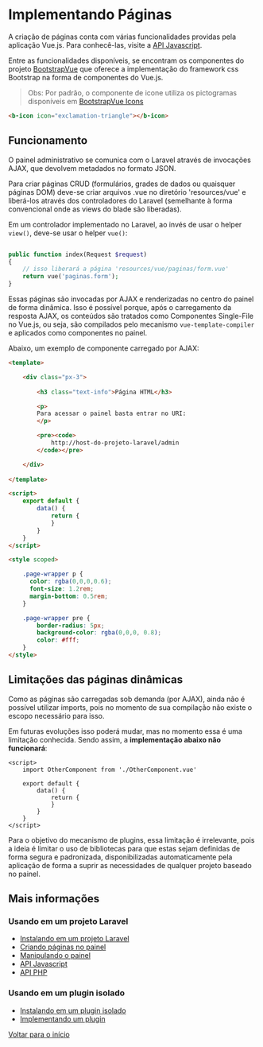 # Implementando Páginas

A criação de páginas conta com várias funcionalidades providas pela aplicação Vue.js. 
Para conhecê-las, visite a [API Javascript](api-js.md).

Entre as funcionalidades disponíveis, se encontram os componentes do projeto [BootstrapVue](https://bootstrap-vue.org) 
que oferece a implementação do framework css Bootstrap na forma de componentes do Vue.js.

> Obs: Por padrão, o componente de icone utiliza os pictogramas disponíveis em [BootstrapVue Icons](https://bootstrap-vue.org/docs/icons)

```html
<b-icon icon="exclamation-triangle"></b-icon>
```

## Funcionamento

O painel administrativo se comunica com o Laravel através de invocações AJAX, que devolvem metadados no formato JSON. 

Para criar páginas CRUD (formulários, grades de dados ou quaisquer páginas DOM) deve-se criar arquivos .vue no diretório 'resources/vue' e liberá-los através dos controladores do Laravel (semelhante à forma convencional onde as views do blade são liberadas).

Em um controlador implementado no Laravel, ao invés de usar o helper `view()`, deve-se usar o helper `vue()`:

```php

public function index(Request $request)
{
    // isso liberará a página 'resources/vue/paginas/form.vue'
    return vue('paginas.form');
}

```

Essas páginas são invocadas por AJAX e renderizadas no centro do painel de forma dinâmica. Isso é possível porque, após o carregamento da resposta AJAX, os conteúdos são tratados como Componentes Single-File no Vue.js, ou seja, são compilados pelo mecanismo `vue-template-compiler` e aplicados como componentes no painel.

Abaixo, um exemplo de componente carregado por AJAX: 

```html
<template>

    <div class="px-3">
      
        <h3 class="text-info">Página HTML</h3>

        <p>
        Para acessar o painel basta entrar no URI:
        </p>

        <pre><code>
            http://host-do-projeto-laravel/admin
        </code></pre>

    </div>
    
</template>

<script>
    export default {
        data() {
            return {
            }
        }
    }
</script>

<style scoped>

    .page-wrapper p {
      color: rgba(0,0,0,0.6);
      font-size: 1.2rem;
      margin-bottom: 0.5rem;
    }

    .page-wrapper pre {
        border-radius: 5px;
        background-color: rgba(0,0,0, 0.8);
        color: #fff;
    }
</style>
```

## Limitações das páginas dinâmicas 

Como as páginas são carregadas sob demanda (por AJAX), ainda não é possível utilizar imports, pois no momento de sua compilação não existe o escopo necessário para isso.

Em futuras evoluções isso poderá mudar, mas no momento essa é uma limitação conhecida. Sendo assim, a **implementação abaixo não funcionará**:

```
<script>
    import OtherComponent from './OtherComponent.vue'

    export default {
        data() {
            return {
            }
        }
    }
</script>
```

Para o objetivo do mecanismo de plugins, essa limitação é irrelevante, pois a ideia é limitar o uso de bibliotecas para que estas sejam definidas de forma segura e padronizada, disponibilizadas automaticamente pela aplicação de forma a suprir as necessidades de qualquer projeto baseado no painel.

## Mais informações

### Usando em um projeto Laravel
- [Instalando em um projeto Laravel](instalacao-laravel.md)
- [Criando páginas no painel](paginas.md)
- [Manipulando o painel](painel.md)
- [API Javascript](api-js.md)
- [API PHP](api-php.md)

### Usando em um plugin isolado
- [Instalando em um plugin isolado](instalacao-plugin.md)
- [Implementando um plugin](plugin.md)

[Voltar para o início](../readme.md)
